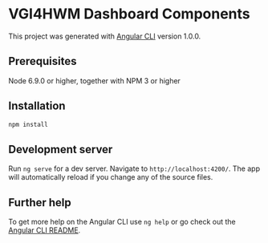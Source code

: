 # VGI4HWM Dashboard Components

This project was generated with [Angular CLI](https://github.com/angular/angular-cli) version 1.0.0.

## Prerequisites

Node 6.9.0 or higher, together with NPM 3 or higher

## Installation

```bash
npm install
```

## Development server

Run `ng serve` for a dev server. Navigate to `http://localhost:4200/`. The app will automatically reload if you change any of the source files.


## Further help

To get more help on the Angular CLI use `ng help` or go check out the [Angular CLI README](https://github.com/angular/angular-cli/blob/master/README.md).
